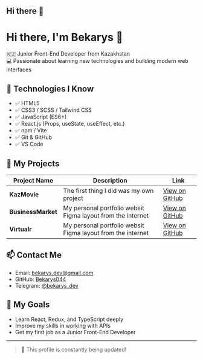 ## Hi there 👋

# Hi there, I'm Bekarys 👋

🇰🇿 Junior Front-End Developer from Kazakhstan  
💻 Passionate about learning new technologies and building modern web interfaces

## 🧠 Technologies I Know

- ✅ HTML5  
- ✅ CSS3 / SCSS / Tailwind CSS  
- ✅ JavaScript (ES6+)  
- ✅ React.js (Props, useState, useEffect, etc.)  
- ✅ npm / Vite  
- ✅ Git & GitHub   
- ✅ VS Code

## 🚀 My Projects

| Project Name   | Description                                | Link |
|----------------|--------------------------------------------|------|
| **KazMovie** | The first thing I did was my own project    | [View on GitHub]() |
| **BusinessMarket**  | My personal portfolio websit Figma layout from the internet    | [View on GitHub]() |
| **Virtualr** | My personal portfolio websit Figma layout from the internet   | [View on GitHub]() |

## 📫 Contact Me

- Email: bekarys.dev@gmail.com  
- GitHub: [Bekarys044](https://github.com/Bekarys044)  
- Telegram: [@bekarys_dev](https://t.me/Bekk)

## 🎯 My Goals

- Learn React, Redux, and TypeScript deeply  
- Improve my skills in working with APIs  
- Get my first job as a Junior Front-End Developer

---

> 🔄 This profile is constantly being updated!

